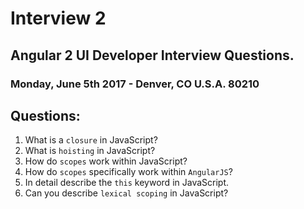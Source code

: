 # Interview 2

## Angular 2 UI Developer Interview Questions.

### Monday, June 5th 2017 - Denver, CO U.S.A. 80210

## Questions:

1) What is a `closure` in JavaScript?
2) What is `hoisting` in JavaScript?
3) How do `scopes` work within JavaScript? 
4) How do `scopes` specifically work within `AngularJS`?
5) In detail describe the `this` keyword in JavaScript.
6) Can you describe `lexical scoping` in JavaScript?
